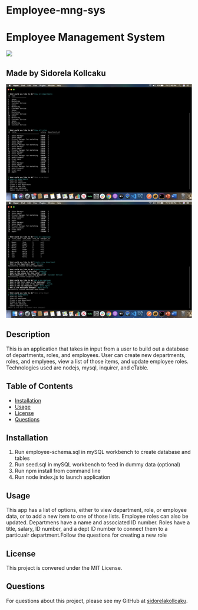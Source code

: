 # Employee-mng-sys
# Employee Management System
![](https://img.shields.io/badge/license-MIT%20License-blue?style=flat-square)

## Made by Sidorela Kollcaku

​![Product Logo](https://github.com/sidorelakollcaku/Employee-mng-sys/blob/master/images/Screen%20Shot%202020-08-28%20at%2012.49.02%20PM.png?raw=true)
​![Product Logo](https://github.com/sidorelakollcaku/Employee-mng-sys/blob/master/images/Screen%20Shot%202020-08-28%20at%2012.50.53%20PM.png?raw=true)

## Description
This is an  application that takes in input from a user to build out a database of departments, roles, and employees. User can create new departments, roles, and emplyees, view a list of those items, and update employee roles. Technologies used are nodejs, mysql, inquirer, and cTable.
## Table of Contents
* [Installation](#installation)
* [Usage](#usage)
* [License](#license)
* [Questions](#questions)

## Installation
1. Run employee-schema.sql in mySQL workbench to create database and tables
2. Run seed.sql in mySQL workbench to feed in dummy data (optional)
3. Run npm install from command line
4. Run node index.js to launch application

## Usage
This app has a list of options, either to view department, role, or employee data, or to add a new item to one of those lists. Employee roles can also be updated. Departmens have a name and associated ID number. Roles have a title, salary, ID number, and a dept ID number to connect them to a particualr department.Follow the questions for creating a new role

## License
This project is convered under the MIT License.

## Questions
For questions about this project, please see my GitHub at [sidorelakollcaku](https://github.com/sidorelakollcaku).
